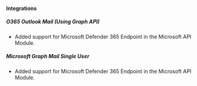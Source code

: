 
#### Integrations

##### O365 Outlook Mail (Using Graph API)

- Added support for Microsoft Defender 365 Endpoint in the Microsoft API Module.

##### Microsoft Graph Mail Single User

- Added support for Microsoft Defender 365 Endpoint in the Microsoft API Module.
